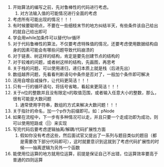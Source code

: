 1. 开始算法的编写之前，先对鲁棒性的代码进行考虑。
   1. 对方法输入值的可能情况进行全面的考虑
2. 考虑所有可能出现的情况！！！
3. 有时候要聪明点，不要在一些细枝末节的地方纠结半天，有些条件该自己给出的就自己给出即可
4. 学会用while加条件可以替代for循环
5. 对于代码鲁棒性的算法，不仅要考虑特殊值的情况，还要考虑使用数据结构自身的因素可能会有哪些问题导致代码崩溃的
6. 对于链表、树这样的结构，肯定是要先创建节点的结构的
7. 对于较难的问题，或者树这样的结构，先画图，再思考
8. 关于栈的问题，可以使用递归，递归本质上就是栈（后进先出）
9. 数组越界问题，先看看判断语句中条件是否对了，一般加个条件即可解决
10. 活用自增自减操作，让代码更简洁！！！
11. 只有一行的循环语句，将括号省略，看起来更简洁！！！
12. 关于n位的整数并且没有限定n的取值范围，或者输入任意大小的整数，那么，很有可能是大数问题
    1. 通常使用字符串，数组的方式来解决大数问题！！！
13. 关于指针的命名，加一个p作为前缀即可。如：pNode
14. 如果在流程中，下一步有多种情况可以走，并且只要一个走成功即为成功，则可以使用短路或（||）来实现
15. 写完代码后要考虑逻辑抽离/解耦/代码扩展性方面
    1. 假如你没有考虑这些，然后面试官又提出了一系列与题目类似的题目（都是需要改下部分代码即可），这时就要意识到这就到了考虑代码扩展性的时候——抽离逻辑为另外一个函数
16. 能使用位运算的地方就用位运算，前提是保证自己不出错，位运算效率要高于普通的四则运算